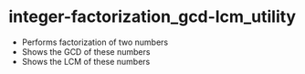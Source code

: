 # integer-factorization_gcd-lcm_utility

- Performs factorization of two numbers
- Shows the GCD of these numbers
- Shows the LCM of these numbers
